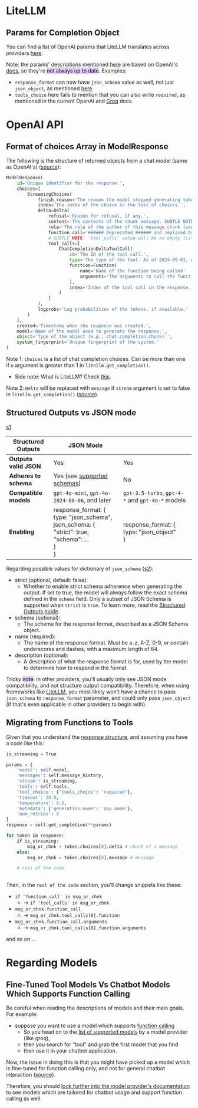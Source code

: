 
# LiteLLM

## Params for Completion Object

You can find a list of OpenAI params that LiteLLM translates across providers [here](https://docs.litellm.ai/docs/completion/input#translated-openai-params). 

Note: the params' descriptions mentioned [here](https://docs.litellm.ai/docs/completion/input#translated-openai-params) are based on OpenAI's [docs](https://platform.openai.com/docs/api-reference/chat), so they're <mark style="background: #D2B3FFA6;">not always up to date</mark>. Examples:
* `response_format` can now have `json_schema` value as well, not just `json_object`, as mentioned [here](https://platform.openai.com/docs/guides/structured-outputs/structured-outputs-vs-json-mode).
* `tools_choice` here fails to mention that you can also write `required`, as mentioned in the current OpenAI and [Groq](https://console.groq.com/docs/tool-use#tool-choice) docs.

# OpenAI API


## Format of choices Array in ModelResponse

The following is the structure of returned objects from a chat model (same as OpenAI's) ([source](https://platform.openai.com/docs/api-reference/chat/streaming)):

```python
ModelResponse(
    id='Unique identifier for the response.',
    choices=[
        StreamingChoices(
            finish_reason='The reason the model stopped generating tokens. This will be stop if the model hit a natural stop point or a provided stop sequence, length if the maximum number of tokens specified in the request was reached, content_filter if content was omitted due to a flag from our content filters, tool_calls if the model called a tool, or function_call (deprecated) if the model called a function.',
            index='The index of the choice in the list of choices.',
            delta=Delta(
                refusal='Reason for refusal, if any.',
                content='The contents of the chunk message. SUBTLE NOTE: Will be `None` if the value of the `tool_calls` key is not an empty list `[]`.',
                role='The role of the author of this message chunk (user, role, or assistant).',
                function_call='###### Deprecated ###### and replaced by `tool_calls`. The name and arguments of a function that should be called, as generated by the model.',
                # SUBTLE NOTE: `tool_calls` value will be an empty list if the model deduced that no tool calls are needed
                tool_calls=[
                    ChatCompletionDeltaToolCall(
                        id='The ID of the tool call.',
                        type='The type of the tool. As of 2024-09-01, only `function` is supported.',
                        function=Function(
                            name='Name of the function being called'
                            arguments='The arguments to call the function with, as generated by the model in JSON format. Note that the model does not always generate valid JSON, and may hallucinate parameters not defined by your function schema. Validate the arguments in your code before calling your function.',
                        ),
                        index='Index of the tool call in the response.'
                    )
                ]
            ),
            logprobs='Log probabilities of the tokens, if available.'
        )
    ],
    created='Timestamp when the response was created.',
    model='Name of the model used to generate the response.',
    object='Type of the object (e.g., chat.completion.chunk).',
    system_fingerprint='Unique fingerprint of the system.'
)
```

Note 1: `choices` is a list of chat completion choices. Can be more than one if `n` argument is greater than 1 in `litellm.get_completion()`.
* Side note: What is LiteLLM? Check [this](https://medium.com/version-1/litellm-a-comprehensive-analysis-4f0f4ede5bc8#:~:text=With%20LiteLLM%2C%20you%20can%20seamlessly%20interact%20with%20LLM%20APIs%20using%20the%20standardized%20format%20of%20OpenAI.).

Note 2: `Delta` will be replaced with `message` if `stream` argument is set to false in `litellm.get_completion()`  ([source](https://platform.openai.com/docs/api-reference/chat/object)).


## Structured Outputs vs JSON mode

 [s1](https://platform.openai.com/docs/guides/structured-outputs/structured-outputs-vs-json-mode)

| Structured Outputs     | JSON Mode                                                                                                                    |                                                   |
| ---------------------- | ---------------------------------------------------------------------------------------------------------------------------- | ------------------------------------------------- |
| **Outputs valid JSON** | Yes                                                                                                                          | Yes                                               |
| **Adheres to schema**  | Yes (see [supported schemas](https://platform.openai.com/docs/guides/structured-outputs/supported-schemas))                  | No                                                |
| **Compatible models**  | `gpt-4o-mini`, `gpt-4o-2024-08-06`, and later                                                                                | `gpt-3.5-turbo`, `gpt-4-*` and `gpt-4o-*` models  |
| **Enabling**           | response_format: { <br>  type: "json_schema", <br>  json_schema: {<br>    "strict": true, <br>    "schema": ...<br>  } <br>} | response_format: { <br>  type: "json_object"<br>} |

Regarding possible values for dictionary of `json_schema` ([s2](https://platform.openai.com/docs/api-reference/chat/create)):

* strict (optional, default: false):
	* Whether to enable strict schema adherence when generating the output. If set to true, the model will always follow the exact schema defined in the `schema` field. Only a subset of JSON Schema is supported when `strict` is `true`. To learn more, read the [Structured Outputs guide](https://platform.openai.com/docs/guides/structured-outputs).
* schema (optional):
	* The schema for the response format, described as a JSON Schema object.
* name (required):
	* The name of the response format. Must be a-z, A-Z, 0-9, or contain underscores and dashes, with a maximum length of 64.
* description (optional):
	* A description of what the response format is for, used by the model to determine how to respond in the format.


Tricky <mark style="background: #D2B3FFA6;">note</mark>: in other providers, you'll usually only see JSON mode compatibility, and not structure output compatibility. Therefore, when using frameworks like [LiteLLM](https://docs.litellm.ai/docs/completion/input#optional-fields), you most likely won't have a chance to pass `json_schema` to `response_format` parameter, and could only pass `json_object` (if that's even applicable in other providers to begin with).

## Migrating from Functions to Tools

Given that you understand the [response structure](#Format%20of%20choices%20Array%20in%20ModelResponse), and assuming you have a code like this:

```python
is_streaming = True

params = {
	'model': self.model,
	'messages': self.message_history,
	'stream': is_streaming,
	'tools': self.tools,
	'tool_choice': {'tools_choice': 'required'},
	'timeout': 30.0,
	'temperature': 0.0,
	'metadata': {'generation-name': 'app name'},
	'num_retries': 5
}
response = self.get_completion(**params)

for token in response:
	if is_streaming:
		msg_or_chnk = token.choices[0].delta # chunk of a message
	else:
		msg_or_chnk = token.choices[0].message # message

	# rest of the code
		
```

Then, in the `rest of the code` section, you'll change snippets like these:

* `if 'function_call' in msg_or_chnk` 
	* -> `if 'tool_calls' in msg_or_chnk`
* `msg_or_chnk.function_call`
	* -> `msg_or_chnk.tool_calls[0].function`
* `msg_or_chnk.function_call.arguments`
	* -> `msg_or_chnk.tool_calls[0].function.arguments`

and so on ...

# Regarding Models

## Fine-Tuned Tool Models Vs Chatbot Models Which Supports Function Calling

Be careful when reading the descriptions of models and their main goals. For example:
* suppose you want to use a model which supports [function calling](https://towardsdatascience.com/build-autonomous-ai-agents-with-function-calling-0bb483753975) 
	* So you head on to the [list of supported models](https://console.groq.com/docs/models) by a model provider (like groq), 
	* then you search for "tool" and grab the first model that you find 
	* then use it in your chatbot application.

Now, the issue in doing this is that you might have picked up a model which is fine-tuned for function calling only, and not for general chatbot interaction ([source](https://www.reddit.com/r/LocalLLaMA/comments/1e8n1y6/comment/le8apyd/?utm_source=share&utm_medium=web3x&utm_name=web3xcss&utm_term=1&utm_content=share_button)). 

Therefore, you should [look further into the model provider's documentation](https://console.groq.com/docs/tool-use#supported-models:~:text=Other%20Supported%20Models) to see models which are tailored for chatbot usage and support function calling as well.
